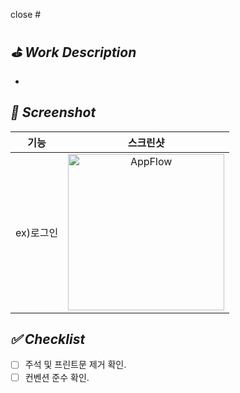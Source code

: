 close #

## *⛳️ Work Description*
-

## *📸 Screenshot*
|기능|스크린샷|
|:--:|:--:|
|ex)로그인|<img width="250" alt="AppFlow" src="https://github.com/Team-PLAT/Plat-iOS/assets/113565086/e624fb82-8dfb-4c5b-a148-23f920877c73">|


## *✅ Checklist*
- [ ] 주석 및 프린트문 제거 확인.
- [ ] 컨벤션 준수 확인.
